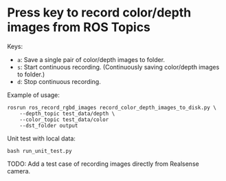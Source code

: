 # Press key to record color/depth images from ROS Topics

Keys:
* `a`: Save a single pair of color/depth images to folder.
* `s`: Start continuous recording. (Continuously saving color/depth images to folder.)
* `d`: Stop continuous recording.

Example of usage:
```
rosrun ros_record_rgbd_images record_color_depth_images_to_disk.py \
    --depth_topic test_data/depth \
    --color_topic test_data/color
    --dst_folder output
```

Unit test with local data:
```
bash run_unit_test.py
```

TODO: Add a test case of recording images directly from Realsense camera.